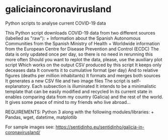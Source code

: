 # galiciaincoronavirusland
Python scripts to analyse current COVID-19 data

This Python script downloads COVID-19 data from two different sources (labelled as "raw"):
    + Information about the Spanish Autonomous Communities from the Spanish Ministry of Health
    + Worldwide information from the European Centre for Disease Prevention and Control (ECDC)
The data is only updated once per day, so there is no need in rerunning this more often
Should you want to replot the data, please, use the auxiliary plot script
Which works on the output CSV produced by this script
It keeps only deceases data
It converts it to cumulative format (per day)
And to relative figures (deaths per million inhabitants)
It formats and merges both sources
It generates a new CSV file and two image files
The script is self-explanatory. Each subsection is illuminated
It intends to be a minimalistic template that can be easily modified and recycled
In its current state in enables comparing data from my country (Galicia)
and the rest of the world. It gives some peace of mind to my friends who live abroad...

REQUIREMENTS: Python 3 along with the following modules/libraries:
    + Pandas, wget, datetime, matplotlib

For sample images see:
https://sentidinho.eu/sentidinho/galicia-in-coronavirusland/
